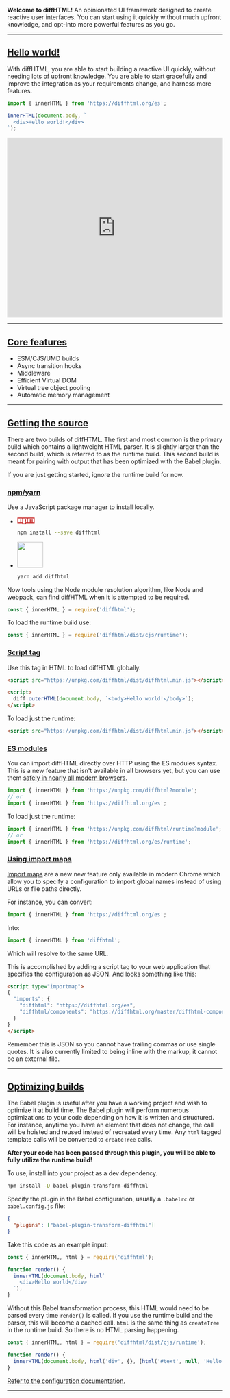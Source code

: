 **Welcome to diffHTML!** An opinionated UI framework designed to create
reactive user interfaces. You can start using it quickly without much upfront
knowledge, and opt-into more powerful features as you go.

<a name="hello-world"></a>

---

## <a href="#hello-world">Hello world!</a>

With diffHTML, you are able to start building a reactive UI quickly, without
needing lots of upfront knowledge. You are able to start gracefully and improve
the integration as your requirements change, and harness more features.

```javascript
import { innerHTML } from 'https://diffhtml.org/es';

innerHTML(document.body, `
  <div>Hello world!</div>
`);
```

<div class="glitch-embed-wrap" style="height: 420px; width: 100%;">
  <iframe
    src="https://glitch.com/embed/#!/embed/diffhtml-helloworld?path=hello-world.js&previewSize=100&attributionHidden=true"
    title="diffhtml-helloworld on Glitch"
    allow="geolocation; microphone; camera; midi; vr; encrypted-media"
    style="height: 100%; width: 100%; border: 0;">
  </iframe>
</div>

<a name="core-features"></a>

---

## <a href="#core-features">Core features</a>

- <span class="list-icon fa fa-exchange"></span> ESM/CJS/UMD builds
- <span class="list-icon fa fa-retweet"></span> Async transition hooks
- <span class="list-icon fa fa-link"></span> Middleware
- <span class="list-icon fa fa-code"></span> Efficient Virtual DOM
- <span class="list-icon fa fa-tree"></span> Virtual tree object pooling
- <span class="list-icon fa fa-codiepie"></span> Automatic memory management

<a name="getting-the-source"></a>

---

## <a href="#getting-the-source">Getting the source</a>

There are two builds of diffHTML. The first and most common is the primary
build which contains a lightweight HTML parser. It is slightly larger than the
second build, which is referred to as the runtime build. This second build is
meant for pairing with output that has been optimized with the Babel plugin.

If you are just getting started, ignore the runtime build for now.

<a name="node-module"></a>

### <a href="#node-module">npm/yarn</a>

Use a JavaScript package manager to install locally.

<div id="install"></div>

* <svg viewBox="0 0 18 7" width="40" style="position: relative; top: 2px;">
    <path fill="#CB3837" d="M0,0v6h5v1h4v-1h9v-6"></path>
    <path fill="#FFF" d="M1,1v4h2v-3h1v3h1v-4h1v5h2v-4h1v2h-1v1h2v-4h1v4h2v-3h1v3h1v-3h1v3h1v-4"></path>
  </svg>

  ``` sh
  npm install --save diffhtml
  ```

* <img width="60" src="images/yarn-logo.svg">

  ``` sh
  yarn add diffhtml
  ```

Now tools using the Node module resolution algorithm, like Node and webpack,
can find diffHTML when it is attempted to be required.

```javascript
const { innerHTML } = require('diffhtml');
```

To load the runtime build use:

```javascript
const { innerHTML } = require('diffhtml/dist/cjs/runtime');
```

<a name="using-script-tag"></a>

### <a href="#using-script-tag">Script tag</a>

Use this tag in HTML to load diffHTML globally.

```html
<script src="https://unpkg.com/diffhtml/dist/diffhtml.min.js"></script>

<script>
  diff.outerHTML(document.body, `<body>Hello world!</body>`);
</script>
```

To load just the runtime:

```html
<script src="https://unpkg.com/diffhtml/dist/diffhtml.min.js"></script>
```

<a name="es-modules"></a>

### <a href="#es-modules">ES modules</a>

You can import diffHTML directly over HTTP using the ES modules syntax. This is
a new feature that isn't available in all browsers yet, but you can use them
[safely in nearly all modern browsers](https://caniuse.com/#search=modules).

``` javascript
import { innerHTML } from 'https://unpkg.com/diffhtml?module';
// or 
import { innerHTML } from 'https://diffhtml.org/es';
```

To load just the runtime:

``` javascript
import { innerHTML } from 'https://unpkg.com/diffhtml/runtime?module';
// or
import { innerHTML } from 'https://diffhtml.org/es/runtime';
```

### <a name="using-import-maps" href="#using-import-maps">Using import maps</a>

[Import maps](https://github.com/WICG/import-maps) are a new new feature only
available in modern Chrome which allow you to specify a configuration to import
global names instead of using URLs or file paths directly.

For instance, you can convert:

```js
import { innerHTML } from 'https://diffhtml.org/es';
```

Into:

```js
import { innerHTML } from 'diffhtml';
```

Which will resolve to the same URL.

This is accomplished by adding a script tag to your web application that
specifies the configuration as JSON. And looks something like this:

```html
<script type="importmap">
{
  "imports": {
    "diffhtml": "https://diffhtml.org/es",
    "diffhtml/components": "https://diffhtml.org/master/diffhtml-components/dist/es"
  }
}
</script>
```

Remember this is JSON so you cannot have trailing commas or use single quotes.
It is also currently limited to being inline with the markup, it cannot be an
external file.

<a name="optimizing-builds"></a>

---

## <a href="#optimizing-builds">Optimizing builds</a>

The Babel plugin is useful after you have a working project and wish to
optimize it at build time. The Babel plugin will perform numerous optimizations
to your code depending on how it is written and structured. For instance,
anytime you have an element that does not change, the call will be hoisted and
reused instead of recreated every time. Any `html` tagged template calls will
be converted to `createTree` calls.

**After your code has been passed through this plugin, you will be able to fully
utilize the runtime build!**

To use, install into your project as a dev dependency.

``` sh
npm install -D babel-plugin-transform-diffhtml
```

Specify the plugin in the Babel configuration, usually a `.babelrc` or
`babel.config.js` file:

```json
{
  "plugins": ["babel-plugin-transform-diffhtml"]
}
```

Take this code as an example input:

```javascript
const { innerHTML, html } = require('diffhtml');

function render() {
  innerHTML(document.body, html`
    <div>Hello world</div>
  `);
}
```

Without this Babel transformation process, this HTML would need to be parsed
every time `render()` is called. If you use the runtime build and the parser,
this will become a cached call. `html` is the same thing as `createTree` in the
runtime build. So there is no HTML parsing happening.

```javascript
const { innerHTML, html } = require('diffhtml/dist/cjs/runtime');

function render() {
  innerHTML(document.body, html('div', {}, [html('#text', null, 'Hello world')]));
}
```

[Refer to the configuration documentation.](https://github.com/tbranyen/diffhtml/tree/master/packages/babel-plugin-transform-diffhtml#-diffhtml-babel-transform-plugin)

---
